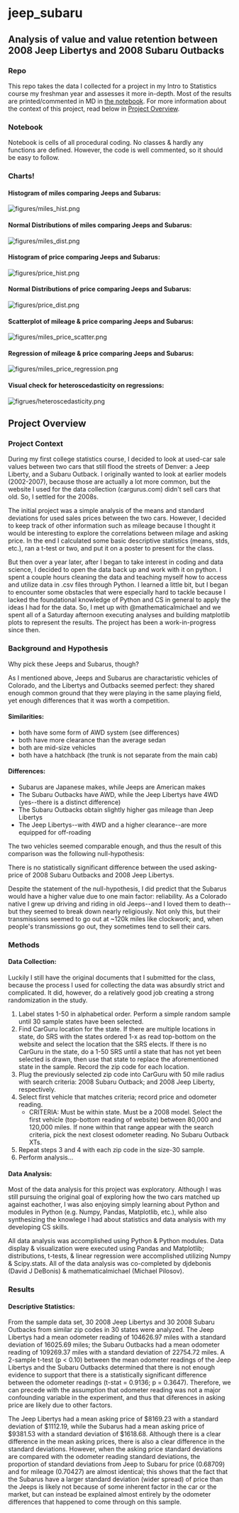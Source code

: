 # jeep_subaru
## Analysis of value and value retention between 2008 Jeep Libertys and 2008 Subaru Outbacks

### Repo

This repo takes the data I collected for a project in my Intro to Statistics course my freshman year and assesses it more in-depth. Most of the results are printed/commented in MD in [the notebook](jeepsubaruanalysis.ipynb). For more information about the context of this project, read below in [Project Overview](#project-overview).

### Notebook

Notebook is cells of all procedural coding. No classes & hardly any functions are defined. However, the code is well commented, so it should be easy to follow.

### Charts!

#### Histogram of miles comparing Jeeps and Subarus:

![figures/miles_hist.png](figures/miles_hist.png)

#### Normal Distributions of miles comparing Jeeps and Subarus:

![figures/miles_dist.png](figures/miles_hist.png)

#### Histogram of price comparing Jeeps and Subarus:

![figures/price_hist.png](figures/price_hist.png)

#### Normal Distributions of price comparing Jeeps and Subarus:

![figures/price_dist.png](figures/price_hist.png)

#### Scatterplot of mileage & price comparing Jeeps and Subarus:

![figures/miles_price_scatter.png](figures/miles_price_scatter.png)

#### Regression of mileage & price comparing Jeeps and Subarus:

![figures/miles_price_regression.png](figures/miles_price_regression.png)

#### Visual check for heteroscedasticity on regressions:

![figrues/heteroscedasticity.png](figrues/heteroscedasticity.png)

## Project Overview

### Project Context

During my first college statistics course, I decided to look at used-car sale values between two cars that still flood the streets of Denver: a Jeep Liberty, and a Subaru Outback. I originally wanted to look at earlier models (2002-2007), because those are actually a lot more common, but the website I used for the data collection (cargurus.com) didn't sell cars that old. So, I settled for the 2008s.

The initial project was a simple analysis of the means and standard deviations for used sales prices between the two cars. However, I decided to keep track of other information such as mileage because I thought it would be interesting to explore the correlations between milage and asking price. In the end I calculated some basic descriptive statistics (means, stds, etc.), ran a t-test or two, and put it on a poster to present for the class.

But then over a year later, after I began to take interest in coding and data science, I decided to open the data back up and work with it on python. I spent a couple hours cleaning the data and teaching myself how to access and utilize data in .csv files through Python. I learned a little bit, but I began to encounter some obstacles that were especially hard to tackle because I lacked the foundational knowledge of Python and CS in general to apply the ideas I had for the data. So, I met up with @mathematicalmichael and we spent all of a Saturday afternoon executing analyses and building matplotlib plots to represent the results. The project has been a work-in-progress since then.

### Background and Hypothesis

Why pick these Jeeps and Subarus, though?

As I mentioned above, Jeeps and Subarus are charactaristic vehicles of Colorado, and the Libertys and Outbacks seemed perfect: they shared enough common ground that they were playing in the same playing field, yet enough differences that it was worth a competition.

#### Similarities:
* both have some form of AWD system (see differences)
* both have more clearance than the average sedan
* both are mid-size vehicles
* both have a hatchback (the trunk is not separate from the main cab)

#### Differences:
* Subarus are Japanese makes, while Jeeps are American makes
* The Subaru Outbacks have AWD, while the Jeep Libertys have 4WD (yes--there is a distinct difference)
* The Subaru Outbacks obtain slightly higher gas mileage than Jeep Libertys
* The Jeep Libertys--with 4WD and a higher clearance--are more equipped for off-roading

The two vehicles seemed comparable enough, and thus the result of this comparison was the following null-hypothesis:

There is no statistically significant difference between the used asking-price of 2008 Subaru Outbacks and 2008 Jeep Libertys.

Despite the statement of the null-hypothesis, I did predict that the Subarus would have a higher value due to one main factor: reliability. As a Colorado native I grew up driving and riding in old Jeeps--and I loved them to death--but they seemed to break down nearly religiously. Not only this, but their transmissions seemed to go out at ~120k miles like clockwork; and, when people's transmissions go out, they sometimes tend to sell their cars.


### Methods

#### Data Collection:

Luckily I still have the original documents that I submitted for the class, because the process I used for collecting the data was absurdly strict and complicated. It did, however, do a relatively good job creating a strong randomization in the study.

1. Label states 1-50 in alphabetical order. Perform a simple random sample until 30 sample states have been selected.
2. Find CarGuru location for the state. If there are multiple locations in state, do SRS with the states ordered 1-x as read top-bottom on the website and select the location that the SRS elects. If there is no CarGuru in the state, do a 1-50 SRS until a state that has not yet been selected is drawn, then use that state to replace the aforementioned state in the sample. Record the zip code for each location.
3. Plug the previously selected zip code into CarGuru with 50 mile radius with search criteria: 2008 Subaru Outback; and 2008 Jeep Liberty, respectively.
4. Select first vehicle that matches criteria; record price and odometer reading.
    * CRITERIA: Must be within state. Must be a 2008 model. Select the first vehicle (top-bottom reading of website) between 80,000 and 120,000 miles. If none within that range appear with the search criteria, pick the next closest odometer reading. No Subaru Outback XTs.
5. Repeat steps 3 and 4 with each zip code in the size-30 sample.
6. Perform analysis...

#### Data Analysis:

Most of the data analysis for this project was exploratory. Although I was still pursuing the original goal of exploring how the two cars matched up against eachother, I was also enjoying simply learning about Python and modules in Python (e.g. Numpy, Pandas, Matplotlib, etc.), while also synthesizing the knowlege I had about statistics and data analysis with my developing CS skills.

All data analysis was accomplished using Python & Python modules. Data display & visualization were executed using Pandas and Matplotlib; distributions, t-tests, & linear regression were accomplished utilizing Numpy & Scipy.stats. All of the data analysis was co-completed by djdebonis (David J DeBonis) & mathematicalmichael (Michael Pilosov). 

### Results

#### Descriptive Statistics:

From the sample data set, 30 2008 Jeep Libertys and 30 2008 Subaru Outbacks from similar zip codes in 30 states were analyzed. The Jeep Libertys had a mean odometer reading of 104626.97 miles with a standard deviation of 16025.69 miles; the Subaru Outbacks had a mean odometer reading of 109269.37 miles with a standard deviation of 22754.72 miles. A 2-sample t-test (p < 0.10) between the mean odometer readings of the Jeep Libertys and the Subaru Outbacks determined that there is not enough evidence to support that there is a statistically significant difference between the odometer readings (t-stat = 0.9136; p = 0.3647). Therefore, we can precede with the assumption that odometer reading was not a major confounding variable in the experiment, and thus that diferences in asking price are likely due to other factors.

The Jeep Libertys had a mean asking price of $8169.23 with a standard deviation of $1112.19, while the Subarus had a mean asking price of $9381.53 with a standard deviation of $1618.68. Although there is a clear difference in the mean asking prices, there is also a clear difference in the standard deviations. However, when the asking price standard deviations are compared with the odometer reading standard deviations,  the proportion of standard deviations from Jeep to Subaru for price (0.68709) and for mileage (0.70427) are almost identical; this shows that the fact that the Subarus have a larger standard deviation (wider spread) of price than the Jeeps is likely not because of some inherent factor in the car or the market, but can instead be explained almost entirely by the odometer differences that happened to come through on this sample. 